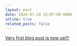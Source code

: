 ```yaml
---
layout: post
date: 2024-07-24 15:07:00-0400
inline: true
related_posts: false
---
```


[Very first blog post is now up!!!](/blog/2024/welcome-to-the-spellweaver-saga-blog/)
